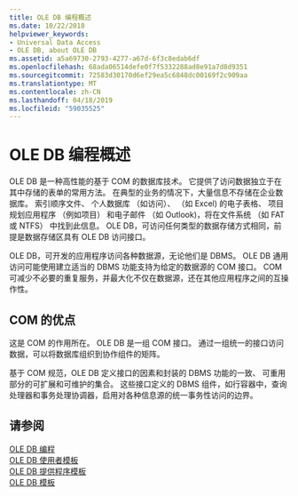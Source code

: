 ```yaml
---
title: OLE DB 编程概述
ms.date: 10/22/2018
helpviewer_keywords:
- Universal Data Access
- OLE DB, about OLE DB
ms.assetid: a5a69730-2793-4277-a67d-6f3c8edab6df
ms.openlocfilehash: 68ada06514defe0f7f5332288ad8e91a7d8d9351
ms.sourcegitcommit: 72583d30170d6ef29ea5c6848dc00169f2c909aa
ms.translationtype: MT
ms.contentlocale: zh-CN
ms.lasthandoff: 04/18/2019
ms.locfileid: "59035525"
---
```

# <a name="ole-db-programming-overview"></a>OLE DB 编程概述

OLE DB 是一种高性能的基于 COM 的数据库技术。 它提供了访问数据独立于在其中存储的表单的常用方法。 在典型的业务的情况下，大量信息不存储在企业数据库。 索引顺序文件、 个人数据库 （如访问）、 （如 Excel) 的电子表格、 项目规划应用程序 （例如项目） 和电子邮件 （如 Outlook)，将在文件系统 （如 FAT 或 NTFS） 中找到此信息。 OLE DB，可访问任何类型的数据存储方式相同，前提是数据存储区具有 OLE DB 访问接口。

OLE DB，可开发的应用程序访问各种数据源，无论他们是 DBMS。 OLE DB 通用访问可能使用建立适当的 DBMS 功能支持为给定的数据源的 COM 接口。 COM 可减少不必要的重复服务，并最大化不仅在数据源，还在其他应用程序之间的互操作性。

## <a name="benefits-of-com"></a>COM 的优点

这是 COM 的作用所在。 OLE DB 是一组 COM 接口。 通过一组统一的接口访问数据，可以将数据库组织到协作组件的矩阵。

基于 COM 规范，OLE DB 定义接口的因素和封装的 DBMS 功能的一致、 可重用部分的可扩展和可维护的集合。 这些接口定义的 DBMS 组件，如行容器中，查询处理器和事务处理协调器，启用对各种信息源的统一事务性访问的边界。

## <a name="see-also"></a>请参阅

[OLE DB 编程](../../data/oledb/ole-db-programming.md)<br/>
[OLE DB 使用者模板](../../data/oledb/ole-db-consumer-templates-cpp.md)<br/>
[OLE DB 提供程序模板](../../data/oledb/ole-db-provider-templates-cpp.md)<br/>
[OLE DB 模板](../../data/oledb/ole-db-templates.md)